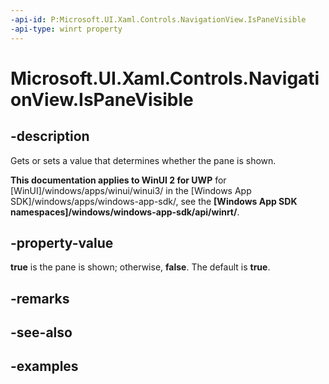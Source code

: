 ```yaml
---
-api-id: P:Microsoft.UI.Xaml.Controls.NavigationView.IsPaneVisible
-api-type: winrt property
---
```

<!-- Property syntax.
public bool IsPaneVisible { get;  set; }
-->

# Microsoft.UI.Xaml.Controls.NavigationView.IsPaneVisible


## -description

Gets or sets a value that determines whether the pane is shown.


**This documentation applies to WinUI 2 for UWP** for [WinUI]/windows/apps/winui/winui3/ in the [Windows App SDK]/windows/apps/windows-app-sdk/, see the **[Windows App SDK namespaces]/windows/windows-app-sdk/api/winrt/**.

## -property-value

**true** is the pane is shown; otherwise, **false**. The default is **true**.


## -remarks


## -see-also


## -examples


